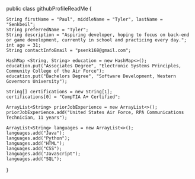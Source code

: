 public class githubProfileReadMe {

	String firstName = "Paul", middleName = "Tyler", lastName = "Senkbeil";
	String preferredName = "Tyler";
	String description = "Aspiring developer, hoping to focus on back-end or game development, currently in school and practicing every day.";
	int age = 31;
	String contactInfoEmail = "psenk168@gmail.com";
	
	HashMap <String, String> education = new HashMap<>();
	education.put("Associates Degree", "Electronic Systems Principles, Community College of the Air Force");
	education.put("Bachelors Degree", "Software Development, Western Governors University");
	
	String[] certifications = new String[1];
	certifications[0] = "CompTIA A+ Certified";
	
	ArrayList<String> priorJobExperience = new ArrayList<>();
	priorJobExperience.add("United States Air Force, RPA Communications Technician, 11 years");
	
	ArrayList<String> languages = new ArrayList<>();
	languages.add("Java");
	languages.add("Python");
	languages.add("HTML");
	languages.add("CSS");
	languages.add("JavaScript");
	languages.add("SQL");
}
